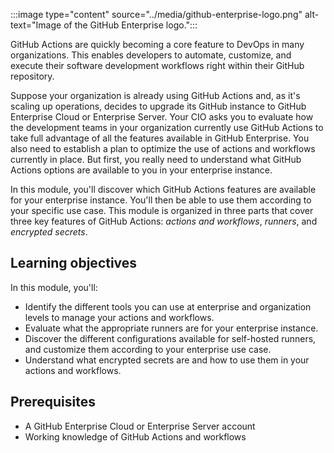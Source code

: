 :::image type="content" source="../media/github-enterprise-logo.png" alt-text="Image of the GitHub Enterprise logo.":::

GitHub Actions are quickly becoming a core feature to DevOps in many organizations. This enables developers to automate, customize, and execute their software development workflows right within their GitHub repository.

Suppose your organization is already using GitHub Actions and, as it's scaling up operations, decides to upgrade its GitHub instance to GitHub Enterprise Cloud or Enterprise Server. Your CIO asks you to evaluate how the development teams in your organization currently use GitHub Actions to take full advantage of all the features available in GitHub Enterprise. You also need to establish a plan to optimize the use of actions and workflows currently in place. But first, you really need to understand what GitHub Actions options are available to you in your enterprise instance.

In this module, you'll discover which GitHub Actions features are available for your enterprise instance. You'll then be able to use them according to your specific use case. This module is organized in three parts that cover three key features of GitHub Actions: _actions and workflows_, _runners_, and _encrypted secrets_.

## Learning objectives

In this module, you'll:

- Identify the different tools you can use at enterprise and organization levels to manage your actions and workflows.
- Evaluate what the appropriate runners are for your enterprise instance.
- Discover the different configurations available for self-hosted runners, and customize them according to your enterprise use case.
- Understand what encrypted secrets are and how to use them in your actions and workflows.

## Prerequisites

- A GitHub Enterprise Cloud or Enterprise Server account
- Working knowledge of GitHub Actions and workflows
